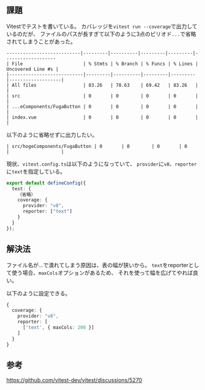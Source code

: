 ## 課題
Vitestでテストを書いている。
カバレッジを`vitest run --coverage`で出力しているのだが、
ファイルのパスが長すぎて以下のように3点のピリオド`...`で省略されてしまうことがあった。
```
---------------------------|---------|----------|---------|---------|-------------------
| File                      | % Stmts | % Branch | % Funcs | % Lines | Uncovered Line #s |
|---------------------------|---------|----------|---------|---------|-------------------|
| All files                 | 83.26   | 78.63    | 69.42   | 83.26   |                   |
| src                       | 0       | 0        | 0       | 0       |                   |
| ...eComponents/FugaButton | 0       | 0        | 0       | 0       |                   |
| index.vue                 | 0       | 0        | 0       | 0       |                   |
```

以下のように省略せずに出力したい。
```
| src/hogeComponents/FugaButton | 0       | 0        | 0       | 0       |                   |
```

現状、`vitest.config.ts`は以下のようになっていて、
`provider`に`v8`、`reporter`に`text`を指定している。
```ts
export default defineConfig({
  test: {
    （省略）
    coverage: {
      provider: "v8",
      reporter: ["text"]
    }
  }
});
```

## 解決法
ファイル名が...で潰れてしまう原因は、表の幅が狭いから。
`text`をreporterとして使う場合、`maxCols`オプションがあるため、
それを使って幅を広げてやれば良い。

以下のように設定できる。
```ts
{
  coverage: {
    provider: "v8",
    reporter: [
      ['text', { maxCols: 200 }]
    ]
  }
}
```

## 参考
https://github.com/vitest-dev/vitest/discussions/5270

